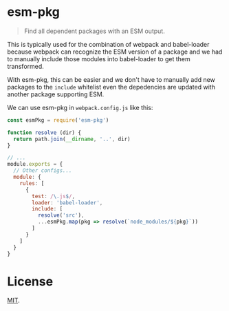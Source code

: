 # esm-pkg

> Find all dependent packages with an ESM output.

This is typically used for the combination of webpack and babel-loader because webpack can recognize the ESM version of a package and we had to manually include those modules into babel-loader to get them transformed.

With esm-pkg, this can be easier and we don't have to manually add new packages to the `include` whitelist even the depedencies are updated with another package supporting ESM.

We can use esm-pkg in `webpack.config.js` like this:

```js
const esmPkg = require('esm-pkg')

function resolve (dir) {
  return path.join(__dirname, '..', dir)
}

// ...
module.exports = {
  // Other configs...
  module: {
    rules: [
      {
        test: /\.js$/,
        loader: 'babel-loader',
        include: [
          resolve('src'),
          ...esmPkg.map(pkg => resolve(`node_modules/${pkg}`))
        ]
      }
    ]
  }
}
```

# License

[MIT](./LICENSE).
